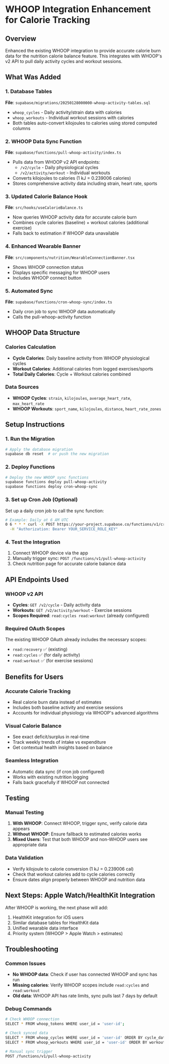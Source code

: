 # WHOOP Integration Enhancement for Calorie Tracking

## Overview
Enhanced the existing WHOOP integration to provide accurate calorie burn data for the nutrition calorie balance feature. This integrates with WHOOP's v2 API to pull daily activity cycles and workout sessions.

## What Was Added

### 1. Database Tables
**File**: `supabase/migrations/20250128000000-whoop-activity-tables.sql`
- `whoop_cycles` - Daily activity/strain data with calories
- `whoop_workouts` - Individual workout sessions with calories
- Both tables auto-convert kilojoules to calories using stored computed columns

### 2. WHOOP Data Sync Function
**File**: `supabase/functions/pull-whoop-activity/index.ts`
- Pulls data from WHOOP v2 API endpoints:
  - `/v2/cycle` - Daily physiological cycles
  - `/v2/activity/workout` - Individual workouts
- Converts kilojoules to calories (1 kJ = 0.239006 calories)
- Stores comprehensive activity data including strain, heart rate, sports

### 3. Updated Calorie Balance Hook
**File**: `src/hooks/useCalorieBalance.ts`
- Now queries WHOOP activity data for accurate calorie burn
- Combines cycle calories (baseline) + workout calories (additional exercise)
- Falls back to estimation if WHOOP data unavailable

### 4. Enhanced Wearable Banner
**File**: `src/components/nutrition/WearableConnectionBanner.tsx`
- Shows WHOOP connection status
- Displays specific messaging for WHOOP users
- Includes WHOOP connect button

### 5. Automated Sync
**File**: `supabase/functions/cron-whoop-sync/index.ts`
- Daily cron job to sync WHOOP data automatically
- Calls the pull-whoop-activity function

## WHOOP Data Structure

### Calories Calculation
- **Cycle Calories**: Daily baseline activity from WHOOP physiological cycles
- **Workout Calories**: Additional calories from logged exercises/sports
- **Total Daily Calories**: Cycle + Workout calories combined

### Data Sources
- **WHOOP Cycles**: `strain`, `kilojoules`, `average_heart_rate`, `max_heart_rate`
- **WHOOP Workouts**: `sport_name`, `kilojoules`, `distance`, `heart_rate_zones`

## Setup Instructions

### 1. Run the Migration
```bash
# Apply the database migration
supabase db reset  # or push the new migration
```

### 2. Deploy Functions
```bash
# Deploy the new WHOOP sync functions
supabase functions deploy pull-whoop-activity
supabase functions deploy cron-whoop-sync
```

### 3. Set up Cron Job (Optional)
Set up a daily cron job to call the sync function:
```bash
# Example: Daily at 6 AM UTC
0 6 * * * curl -X POST https://your-project.supabase.co/functions/v1/cron-whoop-sync \
  -H "Authorization: Bearer YOUR_SERVICE_ROLE_KEY"
```

### 4. Test the Integration
1. Connect WHOOP device via the app
2. Manually trigger sync: `POST /functions/v1/pull-whoop-activity`
3. Check nutrition page for accurate calorie balance data

## API Endpoints Used

### WHOOP v2 API
- **Cycles**: `GET /v2/cycle` - Daily activity data
- **Workouts**: `GET /v2/activity/workout` - Exercise sessions
- **Scopes Required**: `read:cycles read:workout` (already configured)

### Required OAuth Scopes
The existing WHOOP OAuth already includes the necessary scopes:
- `read:recovery` ✅ (existing)
- `read:cycles` ✅ (for daily activity)
- `read:workout` ✅ (for exercise sessions)

## Benefits for Users

### Accurate Calorie Tracking
- Real calorie burn data instead of estimates
- Includes both baseline activity and exercise sessions
- Accounts for individual physiology via WHOOP's advanced algorithms

### Visual Calorie Balance
- See exact deficit/surplus in real-time
- Track weekly trends of intake vs expenditure
- Get contextual health insights based on balance

### Seamless Integration
- Automatic data sync (if cron job configured)
- Works with existing nutrition logging
- Falls back gracefully if WHOOP not connected

## Testing

### Manual Testing
1. **With WHOOP**: Connect WHOOP, trigger sync, verify calorie data appears
2. **Without WHOOP**: Ensure fallback to estimated calories works
3. **Mixed Users**: Test that both WHOOP and non-WHOOP users see appropriate data

### Data Validation
- Verify kilojoule to calorie conversion (1 kJ = 0.239006 cal)
- Check that workout calories add to cycle calories correctly
- Ensure dates align properly between WHOOP and nutrition data

## Next Steps: Apple Watch/HealthKit Integration

After WHOOP is working, the next phase will add:
1. HealthKit integration for iOS users
2. Similar database tables for HealthKit data
3. Unified wearable data interface
4. Priority system (WHOOP > Apple Watch > estimates)

## Troubleshooting

### Common Issues
- **No WHOOP data**: Check if user has connected WHOOP and sync has run
- **Missing calories**: Verify WHOOP scopes include `read:cycles` and `read:workout`
- **Old data**: WHOOP API has rate limits, sync pulls last 7 days by default

### Debug Commands
```bash
# Check WHOOP connection
SELECT * FROM whoop_tokens WHERE user_id = 'user-id';

# Check synced data
SELECT * FROM whoop_cycles WHERE user_id = 'user-id' ORDER BY cycle_date DESC;
SELECT * FROM whoop_workouts WHERE user_id = 'user-id' ORDER BY workout_date DESC;

# Manual sync trigger
POST /functions/v1/pull-whoop-activity
```